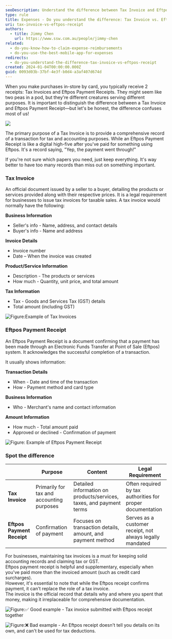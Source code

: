 ```yaml
---
seoDescription: Understand the difference between Tax Invoice and Eftpos Receipt - A comprehensive guide to tax compliance and expense management.
type: rule
title: Expenses - Do you understand the difference: Tax Invoice vs. Eftpos Receipt?
uri: tax-invoice-vs-eftpos-receipt
authors:
  - title: Jimmy Chen
    url: https://www.ssw.com.au/people/jimmy-chen
related:
  - do-you-know-how-to-claim-expense-reimbursements
  - do-you-use-the-best-mobile-app-for-expenses
redirects:
  - do-you-understand-the-difference-tax-invoice-vs-eftpos-receipt
created: 2024-01-04T00:00:00.000Z
guid: 0093d03b-37bf-4e3f-b0d4-a3af407d674d
---
```


When you make purchases in-store by card, you typically receive 2 receipts: Tax Invoices and Eftpos Payment Receipts.
They might seem like two peas in a pod, but they're different creatures serving different purposes.
It is important to distinguish the difference between a Tax Invoice and Eftpos Payment Receipt—but let's be honest, the difference confuses most of us!

![](invoice-receipt-1.png)

The primary purpose of a Tax Invoice is to provide a comprehensive record of a transaction for tax and accounting purposes.
While an Eftpos Payment Receipt is like a digital high-five after you've paid for something using Eftpos. It's a record saying, "Yep, the payment went through!"

If you're not sure which papers you need, just keep everything. It's way better to have too many records than miss out on something important.

### Tax Invoice

An official document issued by a seller to a buyer, detailing the products or services provided along with their respective prices.
It is a legal requirement for businesses to issue tax invoices for taxable sales.
A tax invoice would normally have the following:

**Business Information**

* Seller's info - Name, address, and contact details
* Buyer's info - Name and address

**Invoice Details**

* Invoice number
* Date – When the invoice was created

**Product/Service Information**

* Description - The products or services
* How much - Quantity, unit price, and total amount

**Tax Information**

* Tax - Goods and Services Tax (GST) details
* Total amount (including GST)

![Figure:Example of Tax Invoices](tax-invoice-example-au.1678919047955.jpg)

### Eftpos Payment Receipt

An Eftpos Payment Receipt is a document confirming that a payment has been made through an Electronic Funds Transfer at Point of Sale (Eftpos) system.
It acknowledges the successful completion of a transaction.

It usually shows information:

**Transaction Details**

* When - Date and time of the transaction
* How - Payment method and card type

**Business Information**

* Who - Merchant's name and contact information

**Amount Information**

* How much - Total amount paid
* Approved or declined - Confirmation of payment

![Figure: Example of Eftpos Payment Receipt](Picture2.png)

### Spot the difference

|                            | **Purpose**                               | **Content**                                                         | **Legal Requirement**                                      |
| -------------------------- | ----------------------------------------- | ------------------------------------------------------------------- | ---------------------------------------------------------- |
| **Tax Invoice**            | Primarily for tax and accounting purposes | Detailed information on products/services, taxes, and payment terms | Often required by tax authorities for proper documentation |
| **Eftpos Payment Receipt** | Confirmation of payment                   | Focuses on transaction details, amount, and payment method          | Serves as a customer receipt, not always legally mandated  |

For businesses, maintaining tax invoices is a must for keeping solid accounting records and claiming tax or GST.  
Eftpos payment receipt is helpful and supplementary, especially when you've paid more than the invoiced amount (such as credit card surcharges).  
However, it's essential to note that while the Eftpos receipt confirms payment, it can't replace the role of a tax invoice.  
The invoice is the official record that details why and where you spent that money, making it irreplaceable for comprehensive documentation.

![Figure:✅ Good example - Tax invoice submitted with Eftpos receipt together](Picture3.jpg)

![Figure:❌ Bad example - An Eftpos receipt doesn't tell you details on its own, and can't be used for tax deductions.](invoice-receipt-4.png)
